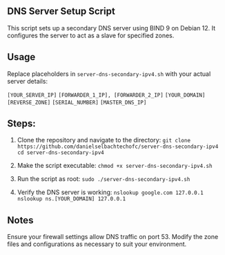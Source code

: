 ## DNS Server Setup Script
This script sets up a secondary DNS server using BIND 9 on Debian 12. It configures the server to act as a slave for specified zones.

## Usage
Replace placeholders in `server-dns-secondary-ipv4.sh` with your actual server details:

`[YOUR_SERVER_IP]`
`[FORWARDER_1_IP], [FORWARDER_2_IP]`
`[YOUR_DOMAIN]`
`[REVERSE_ZONE]`
`[SERIAL_NUMBER]`
`[MASTER_DNS_IP]`

## Steps:

1. Clone the repository and navigate to the directory:
`git clone https://github.com/danielselbachtechofc/server-dns-secondary-ipv4`
`cd server-dns-secondary-ipv4`

2. Make the script executable:
`chmod +x server-dns-secondary-ipv4.sh`

3. Run the script as root:
`sudo ./server-dns-secondary-ipv4.sh`

4. Verify the DNS server is working:
`nslookup google.com 127.0.0.1`
`nslookup ns.[YOUR_DOMAIN] 127.0.0.1`

## Notes
Ensure your firewall settings allow DNS traffic on port 53.
Modify the zone files and configurations as necessary to suit your environment.
